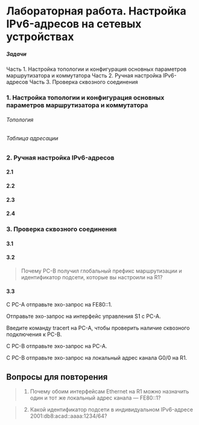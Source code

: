 # Лабораторная работа. Настройка IPv6-адресов на сетевых устройствах

##### Задачи
Часть 1. Настройка топологии и конфигурация основных параметров маршрутизатора и коммутатора
Часть 2. Ручная настройка IPv6-адресов
Часть 3. Проверка сквозного соединения

### 1. Настройка топологии и конфигурация основных параметров маршрутизатора и коммутатора

###### Топология


###### Таблица адресации



























### 2. Ручная настройка IPv6-адресов


#### 2.1




#### 2.2




#### 2.3



#### 2.4






### 3. Проверка сквозного соединения



#### 3.1




#### 3.2


> Почему PC-B получил глобальный префикс маршрутизации и идентификатор подсети, которые вы настроили на R1?

#### 3.3
С PC-A отправьте эхо-запрос на FE80::1. 

Отправьте эхо-запрос на интерфейс управления S1 с PC-A.

Введите команду tracert на PC-A, чтобы проверить наличие сквозного подключения к PC-B.

С PC-B отправьте эхо-запрос на PC-A.

С PC-B отправьте эхо-запрос на локальный адрес канала G0/0 на R1.


## Вопросы для повторения

> 1.	Почему обоим интерфейсам Ethernet на R1 можно назначить один и тот же локальный адрес канала — FE80::1?


> 2.	Какой идентификатор подсети в индивидуальном IPv6-адресе 2001:db8:acad::aaaa:1234/64?







